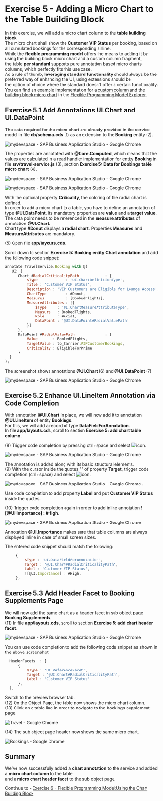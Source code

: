 ﻿# Exercise 5 - Adding a Micro Chart to the Table Building Block

In this exercise, we will add a micro chart column to the **table building block**.\
The micro chart shall show the **Customer VIP Status** per booking, based on all cumulated bookings for the corresponding airline.\
While the **flexible programming model** offers the means to adding it by using the building block micro chart and a custom column fragment,\
the table **per standard** supports pure annotation based micro charts columns, which perfectly fits this use case.\
As a rule of thumb, **leveraging standard functionality** should always be the preferred way of enhancing the UI, using extensions should be\
the option of choice where the standard doesn't offer a certain functionality.\
You can find an example implementation for a [custom column](https://sapui5.hana.ondemand.com/test-resources/sap/fe/core/fpmExplorer/index.html#/customElements/customElementsOverview/customColumnContent) and the [building block micro chart](https://sapui5.hana.ondemand.com/test-resources/sap/fe/core/fpmExplorer/index.html#/buildingBlocks/microchart/microChartDefault) in the [Flexible Programming Model Explorer](https://sapui5.hana.ondemand.com/test-resources/sap/fe/core/fpmExplorer/index.html#/overview/introduction).

## Exercise 5.1 Add Annotations UI.Chart and UI.DataPoint

The data required for the micro chart are already provided in the service model in file **db/schema.cds** (1) as an extension to the **Booking** entity (2).

![mydevspace - SAP Business Application Studio - Google Chrome](images/img_0.png "mydevspace - SAP Business Application Studio - Google Chrome")

The properties are annotated with **@Core.Computed**, which means that the values are calculated in a read handler implementation for entity **Booking**
in file **srv/travel-service.js** (3), section **Exercise 5: Data for Bookings table micro chart** (4).

![mydevspace - SAP Business Application Studio - Google Chrome](images/img_000.png "mydevspace - SAP Business Application Studio - Google Chrome")

![mydevspace - SAP Business Application Studio - Google Chrome](images/img_001.png "mydevspace - SAP Business Application Studio - Google Chrome")

With the optional property **Criticality**, the coloring of the radial chart is defined.\
In order to add a micro chart to a table, you have to define an annotation of type **@UI.DataPoint**. Its mandatory properties are **value** and a **target value**.\
The data point needs to be referenced in the **measure attributes** of annotation **@UI.Chart**.\
Chart type **#Donut** displays a **radial chart**. Properties **Measures** and **MeasureAttributes** are mandatory.

\(5\) Open file **app/layouts.cds**.

Scroll down to section **Exercise 5: Booking entity Chart annotation** and add the following code snippet:

```js
annotate TravelService.Booking with @(
   UI: {
      Chart #RadialCriticalityPath            : {
          $Type             : 'UI.ChartDefinitionType',
          Title : 'Customer VIP Status',
          Description : 'VIP Customers are Eligible for Lounge Access',
          ChartType         : #Donut,
          Measures          : [BookedFlights],
          MeasureAttributes : [{
              $Type     : 'UI.ChartMeasureAttributeType',
              Measure   : BookedFlights,
              Role      : #Axis1,
              DataPoint : '@UI.DataPoint#RadialValuePath'
          }]
      },
      DataPoint #RadialValuePath              : {
          Value       : BookedFlights,
          TargetValue : to_Carrier.VIPCustomerBookings,
          Criticality : EligibleForPrime
      } 
  }
);
```

The screenshot shows annotations **@UI.Chart** (6) and **@UI.DataPoint** (7)

![mydevspace - SAP Business Application Studio - Google Chrome](images/img_002.png "mydevspace - SAP Business Application Studio - Google Chrome")

## Exercise 5.2 Enhance UI.LineItem Annotation via Code Completion

With annotation **@UI.Chart** in place, we will now add it to annotation **@UI.LineItem** of entity **Bookings**.\
For this, we will add a record of type **DataFieldForAnnotation**.\
In file **app/layouts.cds**, scroll to section **Exercise 5: add chart table column**.

\(8\) Trigger code completion by pressing ctrl+space and select ![icon](images/fieldicon02.png).

![mydevspace - SAP Business Application Studio - Google Chrome](images/img_003.png "mydevspace - SAP Business Application Studio - Google Chrome")

The annotation is added along with its basic structural elements.\
(9) With the cursor inside the quotes ' ' of property **Target**, trigger code completion (ctrl+space) and select ![icon](images/fieldicon03.png).

![mydevspace - SAP Business Application Studio - Google Chrome](images/img_004.png "mydevspace - SAP Business Application Studio - Google Chrome")
.

Use code completion to add property **Label** and put **Customer VIP Status** inside the quotes.

(10) Trigger code completion again in order to add inline annotation **![@UI.Importance] : #High**.

![mydevspace - SAP Business Application Studio - Google Chrome](images/img_005.png "mydevspace - SAP Business Application Studio - Google Chrome")

Annotation **@UI.Importance** makes sure that table columns are always displayed inline in case of small screen sizes.

The entered code snippet should match the following:
```js
     {
         $Type : 'UI.DataFieldForAnnotation',
         Target : '@UI.Chart#RadialCriticalityPath',
         Label : 'Customer VIP Status',
         ![@UI.Importance] : #High,
     },
```

## Exercise 5.3 Add Header Facet to Booking Supplements Page

We will now add the same chart as a header facet in  sub object page **Booking Supplements**.\
(11) In file **app/layouts.cds**, scroll to section **Exercise 5: add chart header facet**.

![mydevspace - SAP Business Application Studio - Google Chrome](images/img_006.png "mydevspace - SAP Business Application Studio - Google Chrome")

You can use code completion to add the following code snippet as shown in the above screenshot:

```js
  HeaderFacets  : [
      {
          $Type : 'UI.ReferenceFacet',
          Target : '@UI.Chart#RadialCriticalityPath',
          Label : 'Customer VIP Status'
      },
  ],
```

Switch to the preview browser tab.\
(12) On the Object Page, the table now shows the micro chart column.\
(13) Click on a table line in order to navigate to the bookings supplement page.

![Travel - Google Chrome](images/img_007.png "Travel - Google Chrome")

\(14\) The sub object page header now shows the same micro chart.

![Bookings - Google Chrome](images/img_008.png "Bookings - Google Chrome")

## Summary

We've now successfully added a **chart annotation** to the service and added a **micro chart column** to the table\
and a **micro chart header facet** to the sub object page.

Continue to - [Exercise 6 - Flexible Programming Model:Using the Chart Building Block](../ex6/README.md)
